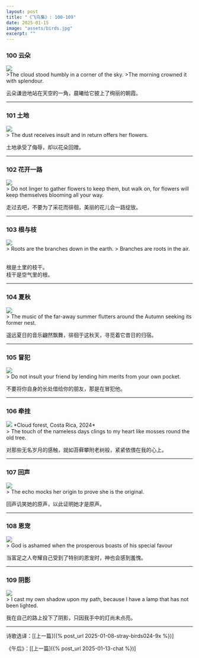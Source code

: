 ```yaml
---
layout: post
title: "《飞鸟集》: 100-109"
date: 2025-01-15
image: "assets/birds.jpg"
excerpt: ""
---
```


### 100 云朵
<img src="/assets/morning-cloud.jpg"/>
<br>
>The cloud stood humbly in a corner of the sky.
>The morning crowned it with splendour.

云朵谦逊地站在天空的一角，晨曦给它披上了绚丽的朝霞。

----

### 101 土地
<img src="/assets/dust-flower.jpg"/>
<br>
> The dust receives insult and in return offers her flowers.

土地承受了侮辱，却以花朵回赠。

----

### 102 花开一路
<img src="/assets/flower-all-the-way.jpg"/>
<br>
> Do not linger to gather flowers to keep them, but walk on, for flowers will keep themselves blooming all your way.

走过去吧，不要为了采花而徘徊，美丽的花儿会一路绽放。

----

### 103 根与枝
<img src="/assets/branch.jpg"/>
<br>
> Roots are the branches down in the earth.
> Branches are roots in the air.

<br>根是土里的枝干。
<br>枝干是空气里的根。

----

### 104 夏秋
<img src="/assets/summer-autum.jpg"/>
<br>
> The music of the far-away summer flutters around the Autumn seeking its former nest.

遥远夏日的音乐翩然飘舞，徘徊于这秋天，寻觅着它昔日的归宿。

----

### 105 冒犯
<img src="/assets/insult.jpg"/>
<br>
> Do not insult your friend by lending him merits from your own pocket.

不要将你自身的长处借给你的朋友，那是在冒犯他。

----

### 106 牵挂
<img src="/assets/moss.jpg"/>
*Cloud forest, Costa Rica, 2024*
<br>
> The touch of the nameless days clings to my heart like mosses round the old tree.

对那些无名岁月的感触，就如苔藓攀附老树般，紧紧依偎在我的心上。

----

### 107 回声
<img src="/assets/echo.jpg"/>
<br>
> The echo mocks her origin to prove she is the original.

回声讥笑她的原声，以此证明她才是原声。

----


### 108 恩宠
<img src="/assets/boast.jpg"/>
<br>
> God is ashamed when the prosperous boasts of his special favour

当富足之人夸耀自己受到了特别的恩宠时，神也会感到羞愧。

----

### 109 阴影
<img src="/assets/myshadow.jpg"/>
<br>
>  I cast my own shadow upon my path, because I have a lamp that has not been lighted.

我在自己的路上投下了阴影，只因我手中的灯尚未点亮。


----

诗歌选译：\[[上一篇]({% post_url 2025-01-08-stray-birds024-9x %})\] 

《午后》：\[[上一篇]({% post_url 2025-01-13-chat %})\] 
